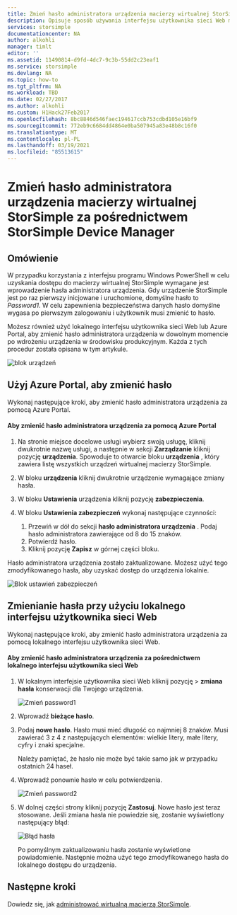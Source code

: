 ```yaml
---
title: Zmień hasło administratora urządzenia macierzy wirtualnej StorSimple | Microsoft Docs
description: Opisuje sposób używania interfejsu użytkownika sieci Web macierzy wirtualnej Azure Portal lub StorSimple w celu zmiany hasła administratora urządzenia.
services: storsimple
documentationcenter: NA
author: alkohli
manager: timlt
editor: ''
ms.assetid: 11490814-d9fd-4dc7-9c3b-55dd2c23eaf1
ms.service: storsimple
ms.devlang: NA
ms.topic: how-to
ms.tgt_pltfrm: NA
ms.workload: TBD
ms.date: 02/27/2017
ms.author: alkohli
ms.custom: H1Hack27Feb2017
ms.openlocfilehash: 8bc8846d546faec194617ccb753cdbd105e16bf9
ms.sourcegitcommit: 772eb9c6684dd4864e0ba507945a83e48b8c16f0
ms.translationtype: MT
ms.contentlocale: pl-PL
ms.lasthandoff: 03/19/2021
ms.locfileid: "85513615"
---
```

# <a name="change-the-storsimple-virtual-array-device-administrator-password-via-storsimple-device-manager"></a>Zmień hasło administratora urządzenia macierzy wirtualnej StorSimple za pośrednictwem StorSimple Device Manager

## <a name="overview"></a>Omówienie

W przypadku korzystania z interfejsu programu Windows PowerShell w celu uzyskania dostępu do macierzy wirtualnej StorSimple wymagane jest wprowadzenie hasła administratora urządzenia. Gdy urządzenie StorSimple jest po raz pierwszy inicjowane i uruchomione, domyślne hasło to *Password1*. W celu zapewnienia bezpieczeństwa danych hasło domyślne wygasa po pierwszym zalogowaniu i użytkownik musi zmienić to hasło.

Możesz również użyć lokalnego interfejsu użytkownika sieci Web lub Azure Portal, aby zmienić hasło administratora urządzenia w dowolnym momencie po wdrożeniu urządzenia w środowisku produkcyjnym. Każda z tych procedur została opisana w tym artykule.

 ![blok urządzeń](./media/storsimple-virtual-array-change-device-admin-password/ova-devices-blade.png)

## <a name="use-the-azure-portal-to-change-the-password"></a>Użyj Azure Portal, aby zmienić hasło

Wykonaj następujące kroki, aby zmienić hasło administratora urządzenia za pomocą Azure Portal.

#### <a name="to-change-the-device-administrator-password-via-the-azure-portal"></a>Aby zmienić hasło administratora urządzenia za pomocą Azure Portal

1. Na stronie miejsce docelowe usługi wybierz swoją usługę, kliknij dwukrotnie nazwę usługi, a następnie w sekcji **Zarządzanie** kliknij pozycję **urządzenia**. Spowoduje to otwarcie bloku **urządzenia** , który zawiera listę wszystkich urządzeń wirtualnej macierzy StorSimple.

2. W bloku **urządzenia** kliknij dwukrotnie urządzenie wymagające zmiany hasła.

3. W bloku **Ustawienia** urządzenia kliknij pozycję **zabezpieczenia**.

4. W bloku **Ustawienia zabezpieczeń** wykonaj następujące czynności:
   
   1. Przewiń w dół do sekcji **hasło administratora urządzenia** . Podaj hasło administratora zawierające od 8 do 15 znaków.
   2. Potwierdź hasło.
   3. Kliknij pozycję **Zapisz** w górnej części bloku.

Hasło administratora urządzenia zostało zaktualizowane. Możesz użyć tego zmodyfikowanego hasła, aby uzyskać dostęp do urządzenia lokalnie.

![Blok ustawień zabezpieczeń](./media/storsimple-virtual-array-change-device-admin-password/ova-change-device-pwd.png)

## <a name="use-the-local-web-ui-to-change-the-password"></a>Zmienianie hasła przy użyciu lokalnego interfejsu użytkownika sieci Web

Wykonaj następujące kroki, aby zmienić hasło administratora urządzenia za pomocą lokalnego interfejsu użytkownika sieci Web.

#### <a name="to-change-the-device-administrator-password-via-the-local-web-ui"></a>Aby zmienić hasło administratora urządzenia za pośrednictwem lokalnego interfejsu użytkownika sieci Web

1. W lokalnym interfejsie użytkownika sieci Web kliknij pozycję  >  **zmiana hasła** konserwacji dla Twojego urządzenia.
   
    ![Zmień password1](./media/storsimple-virtual-array-change-device-admin-password/image40.png)
2. Wprowadź **bieżące hasło**.
3. Podaj **nowe hasło**. Hasło musi mieć długość co najmniej 8 znaków. Musi zawierać 3 z 4 z następujących elementów: wielkie litery, małe litery, cyfry i znaki specjalne.
   
    Należy pamiętać, że hasło nie może być takie samo jak w przypadku ostatnich 24 haseł.
4. Wprowadź ponownie hasło w celu potwierdzenia.
   
    ![Zmień password2](./media/storsimple-virtual-array-change-device-admin-password/image41.png)
5. W dolnej części strony kliknij pozycję **Zastosuj**. Nowe hasło jest teraz stosowane. Jeśli zmiana hasła nie powiedzie się, zostanie wyświetlony następujący błąd:
   
    ![Błąd hasła](./media/storsimple-virtual-array-change-device-admin-password/image42.png)
   
    Po pomyślnym zaktualizowaniu hasła zostanie wyświetlone powiadomienie. Następnie można użyć tego zmodyfikowanego hasła do lokalnego dostępu do urządzenia.


## <a name="next-steps"></a>Następne kroki
Dowiedz się, jak [administrować wirtualną macierzą StorSimple](storsimple-ova-web-ui-admin.md).

